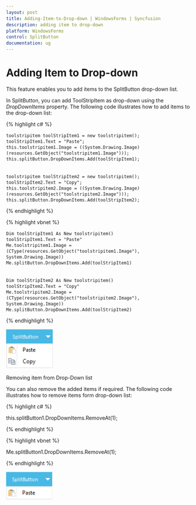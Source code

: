 ```yaml
---
layout: post
title: Adding-Item-to-Drop-down | WindowsForms | Syncfusion
description: adding item to drop-down
platform: WindowsForms
control: SplitButton 
documentation: ug
---
```


# Adding Item to Drop-down

This feature enables you to add items to the SplitButton drop-down list. 

In SplitButton, you can add ToolStripItem as drop-down using the _DropDownItems_ property. The following code illustrates how to add items to the drop-down list:

{% highlight c# %}

    toolstripitem toolStripItem1 = new toolstripitem();
    toolStripItem1.Text = "Paste";
    this.toolstripitem1.Image = ((System.Drawing.Image)(resources.GetObject("toolstripitem1.Image")));
    this.splitButton.DropDownItems.Add(toolStripItem1);


    toolstripitem toolStripItem2 = new toolstripitem();
    toolStripItem2.Text = "Copy";
    this.toolstripitem2.Image = ((System.Drawing.Image)(resources.GetObject("toolstripitem2.Image")));
    this.splitButton.DropDownItems.Add(toolStripItem2);



{% endhighlight %}


{% highlight vbnet %}

    Dim toolStripItem1 As New toolstripitem()
    toolStripItem1.Text = "Paste"
    Me.toolstripitem1.Image = (CType(resources.GetObject("toolstripitem1.Image"), System.Drawing.Image))
    Me.splitButton.DropDownItems.Add(toolStripItem1)


    Dim toolStripItem2 As New toolstripitem()
    toolStripItem2.Text = "Copy"
    Me.toolstripitem2.Image = (CType(resources.GetObject("toolstripitem2.Image"), System.Drawing.Image))
    Me.splitButton.DropDownItems.Add(toolStripItem2)  


{% endhighlight %}




![](Adding-Item-to-Drop-down_images/Adding-Item-to-Drop-down_img1.png)


Removing item from Drop-Down list

You can also remove the added items if required. The following code illustrates how to remove items form drop-down list: 

{% highlight c# %}

this.splitButton1.DropDownItems.RemoveAt(1);

{% endhighlight %}

{% highlight vbnet %}

Me.splitButton1.DropDownItems.RemoveAt(1);

{% endhighlight %}


![](Adding-Item-to-Drop-down_images/Adding-Item-to-Drop-down_img2.png)



